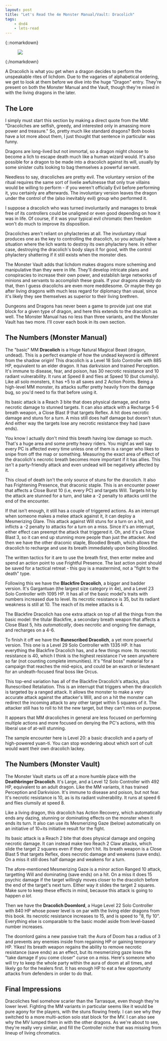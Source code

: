 ```yaml
---
layout: post
title: "Let's Read the 4e Monster Manual/Vault: Dracolich"
tags:
    - dnd4
    - lets-read
---
```


{::nomarkdown}
<figure class="left">
  <img src="{{ "/assets/wir-mm-4e-dracolich.png" | absolute_url }}"/>
</figure>
{:/nomarkdown}


A Dracolich is what you get when a dragon decides to perform the unspeakable
rites of lichdom. Due to the vagaries of alphabetical ordering, we get to look
at them before we dive into the huge "Dragon" entry. They're present on both the
Monster Manual and the Vault, though they're mixed in with the living dragons in
the later.

## The Lore

I simply must start this section by making a direct quote from the MM:
"Dracoliches are selfish, greedy, and interested only in amassing more power and
treasure." So, pretty much like standard dragons? Both books have a lot more
about them, I just thought that sentence in particular was funny.

Dragons are long-lived but not immortal, so a dragon might choose to become a
lich to escape death much like a human wizard would. It's also possible for a
dragon to be made into a dracolich against its will, usually by some sinister
cults looking to bag themselves a powerful servant.

Needless to say, dracoliches are pretty evil. The voluntary version of the
ritual requires the same sort of livelie awfulnesse that only true villains
would be willing to perform - if you weren't officially Evil before performing
it, you certainly are afterwards. The involuntary version leaves the dragon
under the control of the (also inevitably evil) group who performed it.

I suppose a dracolich who was turned involuntarily and manages to break free of
its controllers could be unaligned or even good depending on how it was in
life. Of course, if it was your typical evil chromatic then freedom won't do
much to improve its disposition.

Dracoliches aren't reliant on phylacteries at all. The involuntary ritual
produces one as the key to controlling the dracolich, so you actually have a
situation where the lich wants to destroy its own phylactery here. In either
case, destroying the dracolich's body slays it for good, with the control
phylactery shattering if it still exists when the monster dies.

The Monster Vault adds that lichdom makes dragons more scheming and manipulative
than they were in life. They'll develop intricate plans and conspiracies to
increase their own power, and establish large networks of minions and servants
to accomplish these goals. If your dragons already do that, then I guess
dracolichs are even more meddlesome. Or maybe they go after living dragons with
much less regard for diplomacy than usual, since it's likely they see themselves
as superior to their living brethren.

Dungeons and Dragons has never been a game to provide just one stat block for a
given type of dragon, and here this extends to the dracolich as well. The
Monster Manual has no less than three variants, and the Monster Vault has two
more. I'll cover each book in its own section.

## The Numbers (Monster Manual)

The "basic" MM **Dracolich** is a Huge Natural Magical Beast (dragon,
undead). This is a perfect example of how the undead keyword is different from
the shadow origin! This dracolich is a Level 18 Solo Controller with 885 HP,
equivalent to an elder dragon. It has darkvision and trained Perception. It's
immune to disease, fear, and poison, has 30 necrotic resistance and 10 radiant
vulnerability. It runs at Speed 8 and flies at Speed 10 (but clumsily). Like all
solo monsters, it has +5 to all saves and 2 Action Points. Being a high-level MM
monster, its attacks suffer pretty heavily from the damage bug, so you'd need to
fix that before using it.

Its basic attack is a Reach 3 bite that does physical damage, and extra necrotic
damage to stunned targets. It can also attack with a Recharge 5-6 breath weapon,
a Close Blast _9_ that targets Reflex. A hit does necrotic damage and stuns for
a turn. A miss still does half damage but doesn't stun. And either way the
targets lose any necrotic resistance they had (save ends).

You know I actually don't mind this breath having low damage so much. That's a
huge area and some pretty heavy riders. You might as well say every PC is
affected every time unless one of them is a ranger who likes to snipe from off
the map or something. Measuring the exact area of effect of the dracolich's
necrotic breath becomes more important if it has allies. This isn't a
party-friendly attack and even undead will be negatively affected by it.

This cloud of death isn't the only source of stuns for the dracolich. It also
has Frightening Presence, that draconic staple. This is an encounter power
that affects a Close Burst 10 (i.e, every PC) and targets Will. Targets hit by
the attack are stunned for a turn, and take a -2 penalty to attacks until the
end of the encounter.

If that isn't enough, it still has a couple of triggered actions. As an
interrupt when someone makes a melee attack against it, it can deploy a
Mesmerizing Glare. This attack against Will stuns for a turn on a hit, and
inflicts a -2 penalty to attacks for a turn on a miss. Since it's an interrupt,
either effect can preempt the attack that triggered it. Oh, and it's a Close
Blast 3, so it can end up stunning more people than just the attacker. And then
we have the other draconic staple, Bloodied Breath, which allows the dracolich
to recharge and use its breath immediately upon being bloodied.

The written tactics for it are to use the breath first, then enter melee and
spend an action point to use Frightful Presence. The last action point should be
saved for a tactical retreat - this guy is a mastermind, not a "fight to the
death" type.

Following this we have the **Blackfire Dracolich**, a bigger and badder
version. It's Gargantuan (the largest size category in 4e), and a Level 23 Solo
Controller with 1095 HP. It has all of the basic model's traits with numbers
increased due to level. Its necrotic resistance is 35, but its radiant weakness
is still at 10. The reach of its melee attacks is 4.

The Blackfire Dracolich has one extra attack on top of all the things from the
basic model: the titular Blackfire, a secondary breath weapon that affects a
Close Blast 5, hits _automatically_, does necrotic and ongoing fire damage, and
recharges on a 4-6.

To finish it off we have the **Runescribed Dracolich**, a yet more powerful
version. This one is a Level 29 Solo Controller with 1335 HP. It has everything
the Blackfire Dracolich has, and a few things more. Its necrotic resistance is
40, which I think is the highest resistance I've seen anywhere so far (not
counting complete immunities). It's "final boss" material for a campaign that
reaches the mid-epics, and could be an exarch or lieutenant for an
undeath-focused final boss like Orcus.

This top-end variation has all of the Blackfire Dracolich's attacks, plus
Runescribed Retaliation. This is an interrupt that triggers when the dracolich
is targeted by a ranged attack. It allows the monster to make a very accurate
attack against the attacker's Will, and on a hit the monster can redirect the
incoming attack to any other target within 5 squares of it. The attacker still
has to roll to hit the new target, but they can't miss on purpose.

It appears that MM dracoliches in general are less focused on performing
multiple actions and more focused on denying the PC's actions, with this liberal
use of at-will stunning.

The sample encounter here is Level 20: a basic dracolich and a party of
high-powered yuan-ti. You can stop wondering about which sort of cult would want
their own dracolich lackey.

## The Numbers (Monster Vault)

The Monster Vault starts us off at a more humble place with the **Deathbringer
Dracolich**. It's Large, and a Level 12 Solo Controller with 492 HP, equivalent
to an adult dragon. Like the MM variants, it has trained Perception and
Darkvision. It's immune to disease and poison, but not fear. It's necrotic
resistance is 10, as is its radiant vulnerability. It runs at speed 6 and flies
clumsily at speed 8.

Like a living dragon, this dracolich has Action Recovery, which automatically
ends any dazing, stunning or dominating effects on the monster when it ends its
turn. It also can use its Mesmerizing Gaze (below) automatically on an
initiative of 10+its initiative result for the fight.

Its basic attack is a Reach 2 bite that does physical damage and ongoing
necrotic damage. It can instead make two Reach 2 Claw attacks, which slide the
target 2 squares even if they don't hit. Its breath weapon is a Close Blast 5
that targets Reflex, does necrotic damage and weakens (save ends). On a miss it
still does half damage and weakens for a turn.

The afore-mentioned Mesmerizing Gaze is a minor action Ranged 10 attack,
targetting Will and dominating (save ends) on a hit. On a miss it does 15
psychic damage if the target willingly moves closer to the dracolich before
the end of the target's next turn. Either way it slides the target 2
squares. Make sure to keep these effects in mind, because this attack is going
to happen _a lot_.

Then we have the **Dracolich Doomlord**, a Huge Level 22 Solo Controller with
840 HP whose power level is on par with the living elder dragons from this
book. Its necrotic resistance increases to 15, and is speed to "8, fly
10". Everything else is comparable to the basic model aside from level-based
number increases.

The doomlord gains a new passive trait: the Aura of Doom has a radius of 3 and
prevents any enemies inside from regaining HP or gaining temporary HP. Yikes!
Its breath weapon regains the ability to remove necrotic resistance (save ends)
as an effect, but its mesmerizing gaze loses the "take damage if you come
closer" curse on a miss. Here's someone who will try to keep the whole party
within the aura of doom at all times, and likely go for the healers first. It
has enough HP to eat a few opportunity attacks from defenders in order to do
that.

## Final Impressions

Dracoliches feel somehow scarier than the Tarrasque, even though they're lower
level. Fighting the MM variants in particular seems like it would be pure agony
for the players, with the stuns flowing freely. I can see why they switched to a
more multi-action solo stat block for the MV. I can also see why the MV lumped
them in with the other dragons. As we're about to see, they're really very
similar, and fill the Controller niche that was missing from lineup of living
chromatics.
